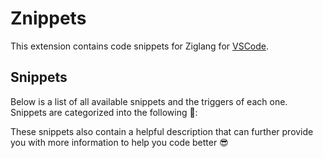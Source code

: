 # Znippets

This extension contains code snippets for Ziglang for [VSCode][code].

## Snippets

Below is a list of all available snippets and the triggers of each one. Snippets are categorized into the following 📑:

These snippets also contain a helpful description that can further provide you with more information to help you code better 😎

[code]: https://code.visualstudio.com/